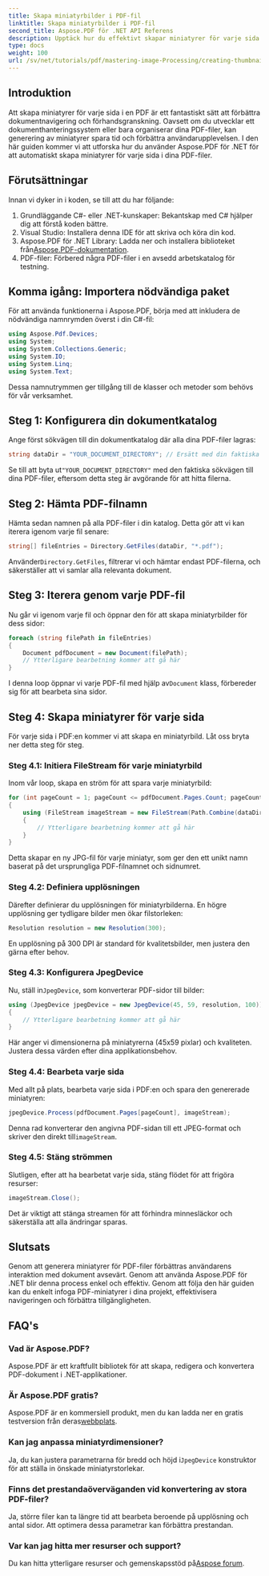 ```yaml
---
title: Skapa miniatyrbilder i PDF-fil
linktitle: Skapa miniatyrbilder i PDF-fil
second_title: Aspose.PDF för .NET API Referens
description: Upptäck hur du effektivt skapar miniatyrer för varje sida i dina PDF-dokument med hjälp av Aspose.PDF-biblioteket för .NET. Den här omfattande guiden täcker allt från installation till kodimplementering.
type: docs
weight: 100
url: /sv/net/tutorials/pdf/mastering-image-Processing/creating-thumbnail-images/
---
```

## Introduktion

Att skapa miniatyrer för varje sida i en PDF är ett fantastiskt sätt att förbättra dokumentnavigering och förhandsgranskning. Oavsett om du utvecklar ett dokumenthanteringssystem eller bara organiserar dina PDF-filer, kan generering av miniatyrer spara tid och förbättra användarupplevelsen. I den här guiden kommer vi att utforska hur du använder Aspose.PDF för .NET för att automatiskt skapa miniatyrer för varje sida i dina PDF-filer.

## Förutsättningar

Innan vi dyker in i koden, se till att du har följande:

1. Grundläggande C#- eller .NET-kunskaper: Bekantskap med C# hjälper dig att förstå koden bättre.
2. Visual Studio: Installera denna IDE för att skriva och köra din kod.
3.  Aspose.PDF för .NET Library: Ladda ner och installera biblioteket från[Aspose.PDF-dokumentation](https://reference.aspose.com/pdf/net/).
4. PDF-filer: Förbered några PDF-filer i en avsedd arbetskatalog för testning.

## Komma igång: Importera nödvändiga paket

För att använda funktionerna i Aspose.PDF, börja med att inkludera de nödvändiga namnrymden överst i din C#-fil:

```csharp
using Aspose.Pdf.Devices;
using System;
using System.Collections.Generic;
using System.IO;
using System.Linq;
using System.Text;
```

Dessa namnutrymmen ger tillgång till de klasser och metoder som behövs för vår verksamhet.

## Steg 1: Konfigurera din dokumentkatalog

Ange först sökvägen till din dokumentkatalog där alla dina PDF-filer lagras:

```csharp
string dataDir = "YOUR_DOCUMENT_DIRECTORY"; // Ersätt med din faktiska katalogsökväg
```

 Se till att byta ut`"YOUR_DOCUMENT_DIRECTORY"` med den faktiska sökvägen till dina PDF-filer, eftersom detta steg är avgörande för att hitta filerna.

## Steg 2: Hämta PDF-filnamn

Hämta sedan namnen på alla PDF-filer i din katalog. Detta gör att vi kan iterera igenom varje fil senare:

```csharp
string[] fileEntries = Directory.GetFiles(dataDir, "*.pdf");
```

 Använder`Directory.GetFiles`, filtrerar vi och hämtar endast PDF-filerna, och säkerställer att vi samlar alla relevanta dokument.

## Steg 3: Iterera genom varje PDF-fil

Nu går vi igenom varje fil och öppnar den för att skapa miniatyrbilder för dess sidor:

```csharp
foreach (string filePath in fileEntries)
{
    Document pdfDocument = new Document(filePath);
    // Ytterligare bearbetning kommer att gå här
}
```

 I denna loop öppnar vi varje PDF-fil med hjälp av`Document` klass, förbereder sig för att bearbeta sina sidor.

## Steg 4: Skapa miniatyrer för varje sida

För varje sida i PDF:en kommer vi att skapa en miniatyrbild. Låt oss bryta ner detta steg för steg.

### Steg 4.1: Initiera FileStream för varje miniatyrbild

Inom vår loop, skapa en ström för att spara varje miniatyrbild:

```csharp
for (int pageCount = 1; pageCount <= pdfDocument.Pages.Count; pageCount++)
{
    using (FileStream imageStream = new FileStream(Path.Combine(dataDir, $"Thumbnails_{Path.GetFileNameWithoutExtension(filePath)}_{pageCount}.jpg"), FileMode.Create))
    {
        // Ytterligare bearbetning kommer att gå här
    }
}
```

Detta skapar en ny JPG-fil för varje miniatyr, som ger den ett unikt namn baserat på det ursprungliga PDF-filnamnet och sidnumret.

### Steg 4.2: Definiera upplösningen

Därefter definierar du upplösningen för miniatyrbilderna. En högre upplösning ger tydligare bilder men ökar filstorleken:

```csharp
Resolution resolution = new Resolution(300);
```

En upplösning på 300 DPI är standard för kvalitetsbilder, men justera den gärna efter behov.

### Steg 4.3: Konfigurera JpegDevice

 Nu, ställ in`JpegDevice`, som konverterar PDF-sidor till bilder:

```csharp
using (JpegDevice jpegDevice = new JpegDevice(45, 59, resolution, 100))
{
    // Ytterligare bearbetning kommer att gå här
}
```

Här anger vi dimensionerna på miniatyrerna (45x59 pixlar) och kvaliteten. Justera dessa värden efter dina applikationsbehov.

### Steg 4.4: Bearbeta varje sida

Med allt på plats, bearbeta varje sida i PDF:en och spara den genererade miniatyren:

```csharp
jpegDevice.Process(pdfDocument.Pages[pageCount], imageStream);
```

Denna rad konverterar den angivna PDF-sidan till ett JPEG-format och skriver den direkt till`imageStream`.

### Steg 4.5: Stäng strömmen

Slutligen, efter att ha bearbetat varje sida, stäng flödet för att frigöra resurser:

```csharp
imageStream.Close();
```

Det är viktigt att stänga streamen för att förhindra minnesläckor och säkerställa att alla ändringar sparas.

## Slutsats

Genom att generera miniatyrer för PDF-filer förbättras användarens interaktion med dokument avsevärt. Genom att använda Aspose.PDF för .NET blir denna process enkel och effektiv. Genom att följa den här guiden kan du enkelt infoga PDF-miniatyrer i dina projekt, effektivisera navigeringen och förbättra tillgängligheten.

## FAQ's

### Vad är Aspose.PDF?  
Aspose.PDF är ett kraftfullt bibliotek för att skapa, redigera och konvertera PDF-dokument i .NET-applikationer.

### Är Aspose.PDF gratis?  
 Aspose.PDF är en kommersiell produkt, men du kan ladda ner en gratis testversion från deras[webbplats](https://releases.aspose.com/).

### Kan jag anpassa miniatyrdimensioner?  
 Ja, du kan justera parametrarna för bredd och höjd i`JpegDevice` konstruktor för att ställa in önskade miniatyrstorlekar.

### Finns det prestandaöverväganden vid konvertering av stora PDF-filer?  
Ja, större filer kan ta längre tid att bearbeta beroende på upplösning och antal sidor. Att optimera dessa parametrar kan förbättra prestandan.

### Var kan jag hitta mer resurser och support?  
 Du kan hitta ytterligare resurser och gemenskapsstöd på[Aspose forum](https://forum.aspose.com/c/pdf/10).
